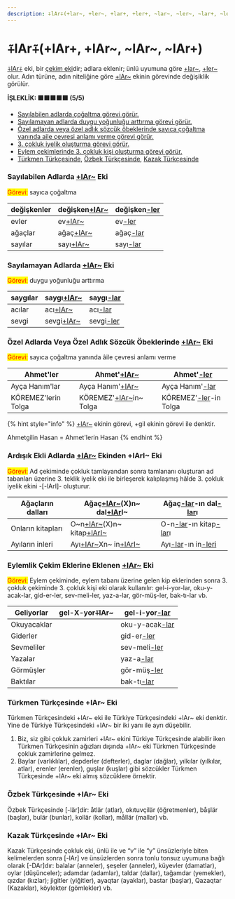 ```yaml
---
description: ⨤lAr⨤(+lar~, +ler~, +lar+, +ler+, ~lar~, ~ler~, ~lar+, ~ler+)
---
```


# ⨤lAr⨤(+lAr+, +lAr\~, \~lAr\~, \~lAr+)

[⨤lAr⨤](lar-+lar+-+lar-lar-lar+.md) eki, bir [çekim eki](../)dir; adlara eklenir; ünlü uyumuna göre [+lar\~](lar-+lar+-+lar-lar-lar+.md), [+ler\~](lar-+lar+-+lar-lar-lar+.md) olur. Adın türüne, adın niteliğine göre [+lAr\~](lar-+lar+-+lar-lar-lar+.md) ekinin görevinde değişiklik görülür.

**İŞLEKLİK: 🟩🟩🟩🟩🟩 **<mark style="color:green;">**(5/5)**</mark>

* [Sayılabilen adlarda çoğaltma görevi görür.](lar-+lar+-+lar-lar-lar+.md#sayilabilen-adlarda-+lar-eki)
* [Sayılamayan adlarda duygu yoğunluğu arttırma görevi görür.](lar-+lar+-+lar-lar-lar+.md#sayilamayan-adlarda-+lar-eki)
* [Özel adlarda veya özel adlık sözcük öbeklerinde sayıca çoğaltma yanında aile çevresi anlamı verme görevi görür. ](lar-+lar+-+lar-lar-lar+.md#oezel-adlarda-veya-oezel-adlik-soezcuek-oebeklerinde-+lar-eki)
* [3. çokluk iyelik oluşturma görevi görür.](lar-+lar+-+lar-lar-lar+.md#ardisik-ekli-adlarda-+lar-ekinden-+lari-eki)
* [Eylem çekimlerinde 3. çokluk kişi oluşturma görevi görür.](lar-+lar+-+lar-lar-lar+.md#eylemlik-cekim-eklerine-eklenen-+lar-eki)
* [Türkmen Türkçesinde](lar-+lar+-+lar-lar-lar+.md#tuerkmen-tuerkcesinde-+lar-eki), [Özbek Türkçesinde](lar-+lar+-+lar-lar-lar+.md#oezbek-tuerkcesinde-+lar-eki), [Kazak Türkçesinde](lar-+lar+-+lar-lar-lar+.md#kazak-tuerkcesinde-+lar-eki)

### **Sayılabilen Adlarda** [**+lAr\~**](lar-+lar+-+lar-lar-lar+.md) **Eki**&#x20;

<mark style="color:red;">Görevi:</mark> sayıca çoğaltma

| değişkenler | değişken[+lAr\~](lar-+lar+-+lar-lar-lar+.md) | değişken[-ler](lar-+lar+-+lar-lar-lar+.md) |
| ----------- | -------------------------------------------- | ------------------------------------------ |
| evler       | ev[+lAr\~](lar-+lar+-+lar-lar-lar+.md)       | ev[-ler](lar-+lar+-+lar-lar-lar+.md)       |
| ağaçlar     | ağaç[+lAr\~](lar-+lar+-+lar-lar-lar+.md)     | ağaç[-lar](lar-+lar+-+lar-lar-lar+.md)     |
| sayılar     | sayı[+lAr\~](lar-+lar+-+lar-lar-lar+.md)     | sayı[-lar](lar-+lar+-+lar-lar-lar+.md)     |

### Sayılamayan Adlarda [+lAr\~](lar-+lar+-+lar-lar-lar+.md) Eki

<mark style="color:red;">Görevi:</mark> duygu yoğunluğu arttırma

| saygılar | saygı[+lAr\~](lar-+lar+-+lar-lar-lar+.md) | saygı[-lar](lar-+lar+-+lar-lar-lar+.md) |
| -------- | ----------------------------------------- | --------------------------------------- |
| acılar   | acı[+lAr\~](lar-+lar+-+lar-lar-lar+.md)   | acı[-lar](lar-+lar+-+lar-lar-lar+.md)   |
| sevgi    | sevgi[+lAr\~](lar-+lar+-+lar-lar-lar+.md) | sevgi[-ler](lar-+lar+-+lar-lar-lar+.md) |

### Özel Adlarda Veya Özel Adlık Sözcük Öbeklerinde [+lAr\~](lar-+lar+-+lar-lar-lar+.md) Eki

<mark style="color:red;">Görevi:</mark> sayıca çoğaltma yanında âile çevresi anlamı verme

| Ahmet'ler           | Ahmet'[+lAr\~](lar-+lar+-+lar-lar-lar+.md)             | Ahmet'[-ler](lar-+lar+-+lar-lar-lar+.md)            |
| ------------------- | ------------------------------------------------------ | --------------------------------------------------- |
| Ayça Hanım'lar      | Ayça Hanım'[+lAr\~](lar-+lar+-+lar-lar-lar+.md)        | Ayça Hanım'[-lar](lar-+lar+-+lar-lar-lar+.md)       |
| KÖREMEZ'lerin Tolga | KÖREMEZ'[+lAr\~](lar-+lar+-+lar-lar-lar+.md)in\~ Tolga | KÖREMEZ'[-ler](lar-+lar+-+lar-lar-lar+.md)-in Tolga |

{% hint style="info" %}
[+lAr\~](lar-+lar+-+lar-lar-lar+.md) ekinin görevi, +gil ekinin görevi ile denktir.

Ahmetgilin Hasan = Ahmet'lerin Hasan
{% endhint %}

### Ardışık Ekli Adlarda [+lAr\~](lar-+lar+-+lar-lar-lar+.md) Ekinden +lArI\~ Eki

<mark style="color:red;">Görevi:</mark> Ad çekiminde çokluk tamlayandan sonra tamlananı oluşturan ad tabanları üzerine 3. teklik iyelik eki ile birleşerek kalıplaşmış hâlde 3. çokluk iyelik ekini -\[-lArI]- oluşturur.

| Ağaçların dalları | Ağaç[+lAr\~](lar-+lar+-+lar-lar-lar+.md)(X)n\~ dal[+lAr](lar-+lar+-+lar-lar-lar+.md)I\~   | Ağaç[-lar](lar-+lar+-+lar-lar-lar+.md)-ın dal[-lar](lar-+lar+-+lar-lar-lar+.md)ı                             |
| ----------------- | ----------------------------------------------------------------------------------------- | ------------------------------------------------------------------------------------------------------------ |
| Onların kitapları | O\~n[+lAr\~](lar-+lar+-+lar-lar-lar+.md)(X)n\~ kitap[+lArI\~](lar-+lar+-+lar-lar-lar+.md) | O-n[-lar](lar-+lar+-+lar-lar-lar+.md)-ın kitap[-lar](lar-+lar+-+lar-lar-lar+.md)ı                            |
| Ayıların inleri   | Ayı[+lAr\~](lar-+lar+-+lar-lar-lar+.md)Xn\~ in[+lArI\~](lar-+lar+-+lar-lar-lar+.md)       | Ayı[-lar](lar-+lar+-+lar-lar-lar+.md)-ın in[-leri](lar-+lar+-+lar-lar-lar+.md#ardisik-ekli-adlarda-+lar-eki) |

### Eylemlik Çekim Eklerine Eklenen [+lAr\~](lar-+lar+-+lar-lar-lar+.md) Eki&#x20;

<mark style="color:red;">Görevi:</mark> Eylem çekiminde, eylem tabanı üzerine gelen kip eklerinden sonra 3. çokluk çekiminde 3. çokluk kişi eki olarak kullanılır: gel-i-yor-lar, oku-y-acak-lar, gid-er-ler, sev-meli-ler, yaz-a-lar, gör-müş-ler, bak-tı-lar vb.

| Geliyorlar  | gel-X-yor⨤lAr\~ | gel-i-yor[-lar](lar-+lar+-+lar-lar-lar+.md)  |
| ----------- | --------------- | -------------------------------------------- |
| Okuyacaklar |                 | oku-y-acak[-lar](lar-+lar+-+lar-lar-lar+.md) |
| Giderler    |                 | gid-er[-ler](lar-+lar+-+lar-lar-lar+.md)     |
| Sevmeliler  |                 | sev-meli[-ler](lar-+lar+-+lar-lar-lar+.md)   |
| Yazalar     |                 | yaz-a[-lar](lar-+lar+-+lar-lar-lar+.md)      |
| Görmüşler   |                 | gör-müş[-ler](lar-+lar+-+lar-lar-lar+.md)    |
| Baktılar    |                 | bak-tı[-lar](lar-+lar+-+lar-lar-lar+.md)     |

### Türkmen Türkçesinde +lAr\~ Eki

Türkmen Türkçesindeki +lAr\~ eki ile Türkiye Türkçesindeki +lAr\~ eki denktir. Yine de Türkiye Türkçesindeki +lAr\~ bir iki yanı ile ayrı düşebilir.&#x20;

1. Biz, siz gibi çokluk zamirleri +lAr\~ ekini Türkiye Türkçesinde alabilir iken Türkmen Türkçesinin ağızları dışında +lAr\~ eki Türkmen Türkçesinde çokluk zamirlerine gelmez.
2. Baylar (varlıklılar), depderler (defterler), daglar (dağlar), yılkılar (yılkılar, atlar), erenler (erenler), guşlar (kuşlar) gibi sözcükler Türkmen Türkçesinde +lAr\~ eki almış sözcüklere örnektir.

### Özbek Türkçesinde +lAr\~ Eki

Özbek Türkçesinde \[-lär]dir: åtlär (atlar), okıtuvçilär (öğretmenler), båşlär (başlar), bulär (bunlar), kollär (kollar), mållär (mallar) vb.

### Kazak Türkçesinde +lAr\~ Eki

Kazak Türkçesinde çokluk eki, ünlü ile ve “v” ile “y” ünsüzleriyle biten kelimelerden sonra \[-lAr] ve ünsüzlerden sonra tonlu tonsuz uyumuna bağlı olarak \[-DAr]dır: balalar (anneler), şeşeler (anneler), küyevler (damatlar), oylar (düşünceler); adamdar (adamlar), taldar (dallar), tağamdar (yemekler), qızdar (kızlar); jigitler (yiğitler), ayaqtar (ayaklar), bastar (başlar), Qazaqtar (Kazaklar), köylekter (gömlekler) vb.
